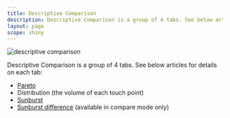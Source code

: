```yaml
---
title: Descriptive Comparison
description: Descriptive Comparison is a group of 4 tabs. See below articles for details on each tab.
layout: page
scope: shiny
---
```


![descriptive comparison]({{site.url}}/{{site.baseurl}}/core_app/journey/web_application/dashboard/images/descriptive_comparison.png)

Descriptive Comparison is a group of 4 tabs. See below articles for details on each tab:

* [Pareto]({{site.url}}/{{site.baseurl}}/core_app/journey/web_application/dashboard/descriptive_comparison/pareto)
* Distribution (the volume of each touch point)
* [Sunburst]({{site.url}}/{{site.baseurl}}/core_app/journey/web_application/dashboard/descriptive_comparison/sunburst)
* [Sunburst difference]({{site.url}}/{{site.baseurl}}/core_app/journey/web_application/dashboard/descriptive_comparison/sunburst_diff) (available in compare mode only)
